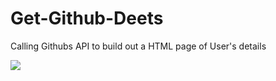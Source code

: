 # Get-Github-Deets
Calling Githubs API to build out a HTML page of User's details


![](./githubDeets.gif) 

